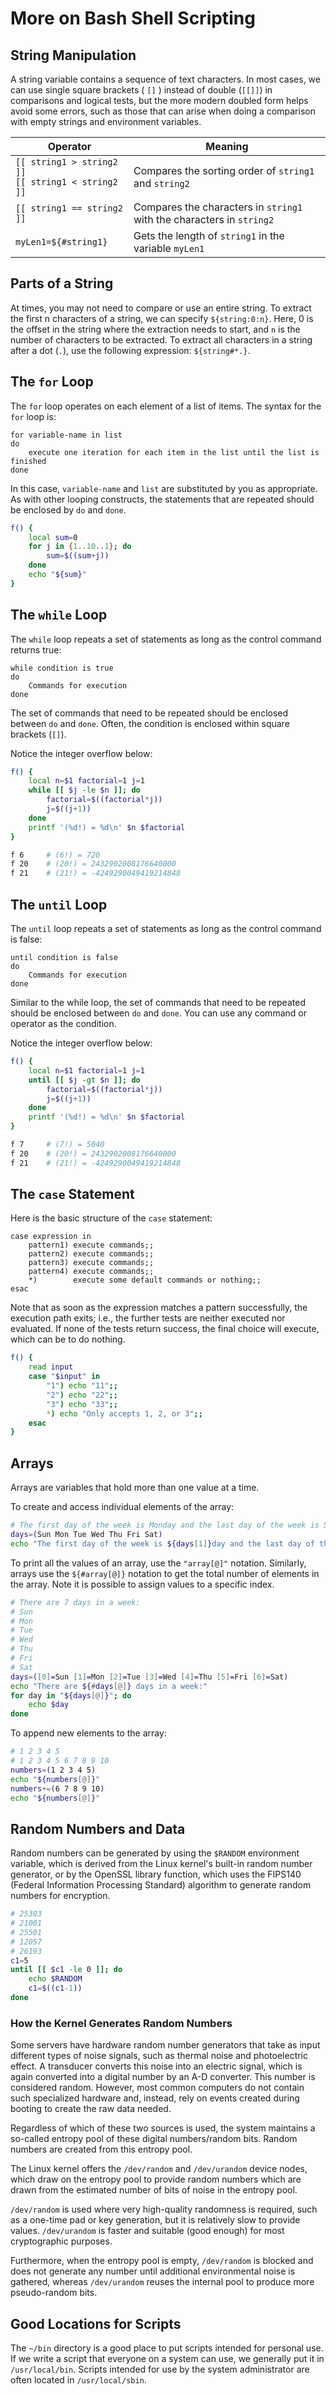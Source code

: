 # More on Bash Shell Scripting

## String Manipulation
A string variable contains a sequence of text characters. In most cases, we can use single square brackets ( `[]` ) instead of double (`[[]]`) in comparisons and logical tests, but the more modern doubled form helps avoid some errors, such as those that can arise when doing a comparison with empty strings and environment variables.

| Operator | Meaning |
| - | - |
| `[[ string1 > string2 ]]` <br> `[[ string1 < string2 ]]` | Compares the sorting order of `string1` and `string2` |
| `[[ string1 == string2 ]]` | Compares the characters in `string1` with the characters in `string2` |
| `myLen1=${#string1}` | Gets the length of `string1` in the variable `myLen1` |

## Parts of a String
At times, you may not need to compare or use an entire string. To extract the first n characters of a string, we can specify `${string:0:n}`. Here, 0 is the offset in the string where the extraction needs to start, and `n` is the number of characters to be extracted. To extract all characters in a string after a dot (`.`), use the following expression: `${string#*.}`.

## The `for` Loop
The `for` loop operates on each element of a list of items. The syntax for the `for` loop is:

```
for variable-name in list
do
    execute one iteration for each item in the list until the list is finished
done
```

In this case, `variable-name` and `list` are substituted by you as appropriate. As with other looping constructs, the statements that are repeated should be enclosed by `do` and `done`.

```bash
f() {
    local sum=0
    for j in {1..10..1}; do
        sum=$((sum+j))
    done
    echo "${sum}"
}
```

## The `while` Loop
The `while` loop repeats a set of statements as long as the control command returns true:

```
while condition is true
do
    Commands for execution
done
```

The set of commands that need to be repeated should be enclosed between `do` and `done`. Often, the condition is enclosed within square brackets (`[]`).

Notice the integer overflow below:

```bash
f() {
    local n=$1 factorial=1 j=1
    while [[ $j -le $n ]]; do
        factorial=$((factorial*j))
        j=$((j+1))
    done
    printf '(%d!) = %d\n' $n $factorial
}

f 6     # (6!) = 720
f 20    # (20!) = 2432902008176640000
f 21    # (21!) = -4249290049419214848
```

## The `until` Loop
The `until` loop repeats a set of statements as long as the control command is false:

```
until condition is false
do
    Commands for execution
done
```

Similar to the while loop, the set of commands that need to be repeated should be enclosed between `do` and `done`. You can use any command or operator as the condition.

Notice the integer overflow below:

```bash
f() {
    local n=$1 factorial=1 j=1
    until [[ $j -gt $n ]]; do
        factorial=$((factorial*j))
        j=$((j+1))
    done
    printf '(%d!) = %d\n' $n $factorial
}

f 7     # (7!) = 5040
f 20    # (20!) = 2432902008176640000
f 21    # (21!) = -4249290049419214848
```

## The `case` Statement
Here is the basic structure of the `case` statement:

```
case expression in
    pattern1) execute commands;;
    pattern2) execute commands;;
    pattern3) execute commands;;
    pattern4) execute commands;;
    *)        execute some default commands or nothing;;
esac
```

Note that as soon as the expression matches a pattern successfully, the execution path exits; i.e., the further tests are neither executed nor evaluated. If none of the tests return success, the final choice will execute, which can be to do nothing.

```bash
f() {
    read input
    case "$input" in
        "1") echo "11";;
        "2") echo "22";;
        "3") echo "33";;
        *) echo "Only accepts 1, 2, or 3";;
    esac
}
```

## Arrays
Arrays are variables that hold more than one value at a time. 

To create and access individual elements of the array:

```bash
# The first day of the week is Monday and the last day of the week is Sunday.
days=(Sun Mon Tue Wed Thu Fri Sat)
echo "The first day of the week is ${days[1]}day and the last day of the week is ${days[0]}day."
```

To print all the values of an array, use the `"array[@]"` notation. Similarly, arrays use the `${#array[@]}` notation to get the total number of elements in the array. Note it is possible to assign values to a specific index.

```bash
# There are 7 days in a week:
# Sun
# Mon
# Tue
# Wed
# Thu
# Fri
# Sat
days=([0]=Sun [1]=Mon [2]=Tue [3]=Wed [4]=Thu [5]=Fri [6]=Sat)
echo "There are ${#days[@]} days in a week:"
for day in "${days[@]}"; do
    echo $day
done
```

To append new elements to the array:

```bash
# 1 2 3 4 5
# 1 2 3 4 5 6 7 8 9 10
numbers=(1 2 3 4 5)
echo "${numbers[@]}"
numbers+=(6 7 8 9 10)
echo "${numbers[@]}"
```

## Random Numbers and Data
Random numbers can be generated by using the `$RANDOM` environment variable, which is derived from the Linux kernel's built-in random number generator, or by the OpenSSL library function, which uses the FIPS140 (Federal Information Processing Standard) algorithm to generate random numbers for encryption.

```bash
# 25303
# 21001
# 25501
# 12057
# 26193
c1=5
until [[ $c1 -le 0 ]]; do
    echo $RANDOM
    c1=$((c1-1))
done
```

### How the Kernel Generates Random Numbers
Some servers have hardware random number generators that take as input different types of noise signals, such as thermal noise and photoelectric effect. A transducer converts this noise into an electric signal, which is again converted into a digital number by an A-D converter. This number is considered random. However, most common computers do not contain such specialized hardware and, instead, rely on events created during booting to create the raw data needed.

Regardless of which of these two sources is used, the system maintains a so-called entropy pool of these digital numbers/random bits. Random numbers are created from this entropy pool.

The Linux kernel offers the `/dev/random` and `/dev/urandom` device nodes, which draw on the entropy pool to provide random numbers which are drawn from the estimated number of bits of noise in the entropy pool.

`/dev/random` is used where very high-quality randomness is required, such as a one-time pad or key generation, but it is relatively slow to provide values. `/dev/urandom` is faster and suitable (good enough) for most cryptographic purposes.

Furthermore, when the entropy pool is empty, `/dev/random` is blocked and does not generate any number until additional environmental noise is gathered, whereas `/dev/urandom` reuses the internal pool to produce more pseudo-random bits.

## Good Locations for Scripts
The `~/bin` directory is a good place to put scripts intended for personal use. If we write a script that everyone on a system can use, we generally put it in `/usr/local/bin`. Scripts intended for use by the system administrator are often located in `/usr/local/sbin`.
